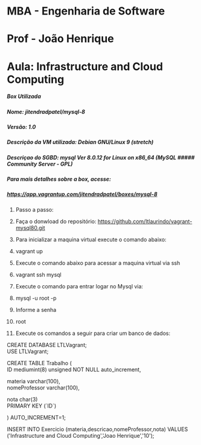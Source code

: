 # MBA - Engenharia de Software
# Prof - João Henrique 
# Aula: Infrastructure and Cloud Computing


##### Box Utilizada
##### Nome: jitendradpatel/mysql-8

##### Versão: 1.0

##### Descrição da VM utilizada: Debian GNU/Linux 9 (stretch)

##### Descriçao do SGBD: mysql  Ver 8.0.12 for Linux on x86_64 (MySQL ##### Community Server - GPL)

##### Para mais detalhes sobre a box, acesse:
##### https://app.vagrantup.com/jitendradpatel/boxes/mysql-8

1. Passo a passo: 
2. Faça o donwload do repositório: https://github.com/ltlaurindo/vagrant-mysql80.git


3. Para inicializar a maquina virtual execute o comando abaixo:
4. vagrant up

5. Execute o comando abaixo para acessar a maquina virtual via ssh
6. vagrant ssh mysql

7. Execute o comando para entrar logar no Mysql via:
8. mysql -u root -p

9. Informe a senha
10. root

11. Execute os comandos a seguir para criar um banco de dados:


<p>CREATE DATABASE LTLVagrant;<br>
USE LTLVagrant;</p>
<p>CREATE TABLE Trabalho ( <br>
  ID mediumint(8) unsigned NOT NULL auto_increment, </p>
 <p> materia varchar(100),<br>
  nomeProfessor varchar(100),</p>
  <p>nota char(3)<br>
  PRIMARY KEY (`ID`) </p>
<p> ) AUTO_INCREMENT=1;


INSERT INTO Exercicio (materia,descricao,nomeProfessor,nota) VALUES ('Infrastructure and Cloud Computing','Joao Henrique','10');


